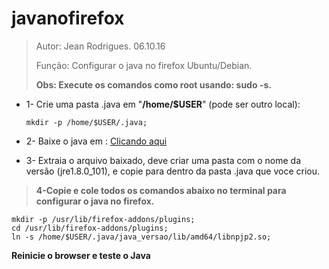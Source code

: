 # **javanofirefox**

>Autor: Jean Rodrigues. 06.10.16
>
>Função: Configurar o java no firefox Ubuntu/Debian.
>
>**Obs: Execute os comandos como root usando: sudo -s.**

* 1- Crie uma pasta .java em "**/home/$USER**" (pode ser outro local):

  `mkdir -p /home/$USER/.java;`

* 2- Baixe o java em :  [Clicando aqui](https://www.java.com/pt_BR/)

* 3- Extraia o arquivo baixado, deve criar uma pasta com o nome da versão (jre1.8.0_101), e copie para dentro da pasta .java que voce criou.


>**4-Copie e cole todos os comandos abaixo no terminal para configurar o java no firefox.**

    mkdir -p /usr/lib/firefox-addons/plugins;
    cd /usr/lib/firefox-addons/plugins;
    ln -s /home/$USER/.java/java_versao/lib/amd64/libnpjp2.so;
    
**Reinicie o browser e teste o Java**

